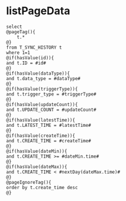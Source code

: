 listPageData
===
    select
    @pageTag(){
        t.*
    @}
    from T_SYNC_HISTORY t
    where 1=1
    @if(hasValue(id)){
    and t.ID = #id#
    @}
    @if(hasValue(dataType)){
    and t.data_type = #dataType#
    @}
    @if(hasValue(triggerType)){
    and t.trigger_type = #triggerType#
    @}
    @if(hasValue(updateCount)){
    and t.UPDATE_COUNT = #updateCount#
    @}
    @if(hasValue(latestTime)){
    and t.LATEST_TIME = #latestTime#
    @}
    @if(hasValue(createTime)){
    and t.CREATE_TIME = #createTime#
    @}
    @if(hasValue(dateMin)){
    and t.CREATE_TIME >= #dateMin.time#
    @}
    @if(hasValue(dateMax)){
    and t.CREATE_TIME < #nextDay(dateMax.time)#
    @}
    @pageIgnoreTag(){
    order by t.create_time desc
    @}
